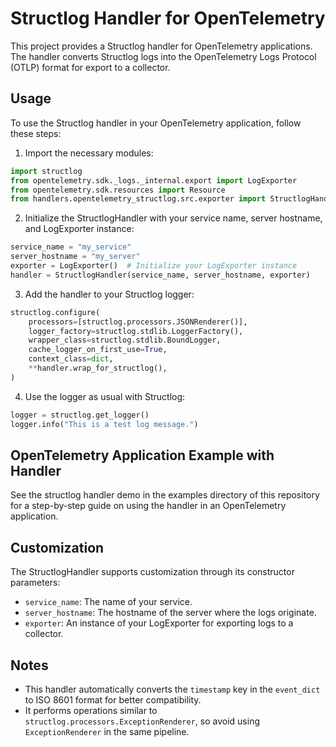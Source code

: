 # Structlog Handler for OpenTelemetry
This project provides a Structlog handler for OpenTelemetry applications. The handler converts Structlog logs into the OpenTelemetry Logs Protocol (OTLP) format for export to a collector.

## Usage

To use the Structlog handler in your OpenTelemetry application, follow these steps:

1. Import the necessary modules:

```python
import structlog
from opentelemetry.sdk._logs._internal.export import LogExporter
from opentelemetry.sdk.resources import Resource
from handlers.opentelemetry_structlog.src.exporter import StructlogHandler
```

2. Initialize the StructlogHandler with your service name, server hostname, and LogExporter instance:

```python
service_name = "my_service"
server_hostname = "my_server"
exporter = LogExporter()  # Initialize your LogExporter instance
handler = StructlogHandler(service_name, server_hostname, exporter)
```

3. Add the handler to your Structlog logger:

```python
structlog.configure(
    processors=[structlog.processors.JSONRenderer()],
    logger_factory=structlog.stdlib.LoggerFactory(),
    wrapper_class=structlog.stdlib.BoundLogger,
    cache_logger_on_first_use=True,
    context_class=dict,
    **handler.wrap_for_structlog(),
)
```

4. Use the logger as usual with Structlog:

```python
logger = structlog.get_logger()
logger.info("This is a test log message.")
```
## OpenTelemetry Application Example with Handler
See the structlog handler demo in the examples directory of this repository for a step-by-step guide on using the handler in an OpenTelemetry application.

## Customization

The StructlogHandler supports customization through its constructor parameters:

- `service_name`: The name of your service.
- `server_hostname`: The hostname of the server where the logs originate.
- `exporter`: An instance of your LogExporter for exporting logs to a collector.

## Notes

- This handler automatically converts the `timestamp` key in the `event_dict` to ISO 8601 format for better compatibility.
- It performs operations similar to `structlog.processors.ExceptionRenderer`, so avoid using `ExceptionRenderer` in the same pipeline.
```

